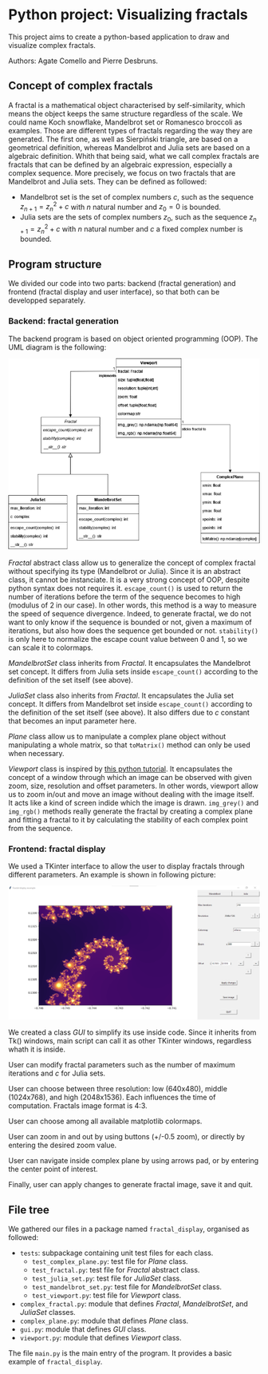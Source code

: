 # Python project: Visualizing fractals

This project aims to create a python-based application to draw and visualize complex fractals.

Authors: Agate Comello and Pierre Desbruns.

## Concept of complex fractals

A fractal is a mathematical object characterised by self-similarity, which means the object keeps the same structure regardless of the scale. We could name Koch snowflake, Mandelbrot set or Romanesco broccoli as examples. Those are different types of fractals regarding the way they are generated. The first one, as well as Sierpiński triangle, are based on a geometrical definition, whereas Mandelbrot and Julia sets are based on a algebraic definition.
Whith that being said, what we call complex fractals are fractals that can be defined by an algebraic expression, especially a complex sequence. More precisely, we focus on two fractals that are Mandelbrot and Julia sets. They can be defined as followed:

- Mandelbrot set is the set of complex numbers $c$, such as the sequence $z_{n+1}=z_n^2+c$ with $n$ natural number and $z_0=0$ is bounded.
- Julia sets are the sets of complex numbers $z_0$, such as the sequence $z_{n+1}=z_n^2+c$ with $n$ natural number and $c$ a fixed complex number is bounded.

## Program structure

We divided our code into two parts: backend (fractal generation) and frontend (fractal display and user interface), so that both can be developped separately.

### Backend: fractal generation

The backend program is based on object oriented programming (OOP). The UML diagram is the following:

![UML diagram](UML.png "UML diagram")

*Fractal* abstract class allow us to generalize the concept of complex fractal without specifying its type (Mandelbrot or Julia). Since it is an abstract class, it cannot be instanciate. It is a very strong concept of OOP, despite python syntax does not requires it. `escape_count()` is used to return the number of iterations before the term of the sequence becomes to high (modulus of 2 in our case). In other words, this method is a way to measure the speed of sequence divergence. Indeed, to generate fractal, we do not want to only know if the sequence is bounded or not, given a maximum of iterations, but also how does the sequence get bounded or not. `stability()` is only here to normalize the escape count value between 0 and 1, so we can scale it to colormaps.

*MandelbrotSet* class inherits from *Fractal*. It encapsulates the Mandelbrot set concept. It differs from Julia sets inside `escape_count()` according to the definition of the set itself (see above).

*JuliaSet* class also inherits from *Fractal*. It encapsulates the Julia set concept. It differs from Mandelbrot set inside `escape_count()` according to the definition of the set itself (see above). It also differs due to $c$ constant that becomes an input parameter here.

*Plane* class allow us to manipulate a complex plane object without manipulating a whole matrix, so that `toMatrix()` method can only be used when necessary.

*Viewport* class is inspired by [this python tutorial](https://realpython.com/mandelbrot-set-python/). It encapsulates the concept of a window through which an image can be observed with given zoom, size, resolution and offset parameters. In other words, viewport allow us to zoom in/out and move an image without dealing with the image itself. It acts like a kind of screen indide which the image is drawn. `img_grey()` and `img_rgb()` methods really generate the fractal by creating a complex plane and fitting a fractal to it by calculating the stability of each complex point from the sequence.

### Frontend: fractal display

We used a TKinter interface to allow the user to display fractals through different parameters. An example is shown in following picture:

![Example gui](gui_example.png "Example of user interface")

We created a class *GUI* to simplify its use inside code. Since it inherits from Tk() windows, main script can call it as other TKinter windows, regardless whath it is inside.

User can modify fractal parameters such as the number of maximum iterations and $c$ for Julia sets.

User can choose between three resolution: low (640x480), middle (1024x768), and high (2048x1536). Each influences the time of computation. Fractals image format is 4:3.

User can choose among all available matplotlib colormaps.

User can zoom in and out by using buttons (+/-0.5 zoom), or directly by entering the desired zoom value.

User can navigate inside complex plane by using arrows pad, or by entering the center point of interest.

Finally, user can apply changes to generate fractal image, save it and quit.

## File tree

We gathered our files in a package named `fractal_display`, organised as followed:

- `tests`: subpackage containing unit test files for each class.
	- `test_complex_plane.py`: test file for *Plane* class.
	- `test_fractal.py`: test file for *Fractal* abstract class.
	- `test_julia_set.py`: test file for *JuliaSet* class.
	- `test_mandelbrot_set.py`: test file for *MandelbrotSet* class.
	- `test_viewport.py`: test file for *Viewport* class.
- `complex_fractal.py`: module that defines *Fractal*, *MandelbrotSet*, and *JuliaSet* classes.
- `complex_plane.py`: module that defines *Plane* class.
- `gui.py`: module that defines *GUI* class.
- `viewport.py`: module that defines *Viewport* class.

The file `main.py` is the main entry of the program. It provides a basic example of `fractal_display`.
